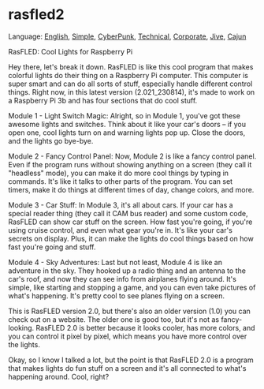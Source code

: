 # rasfled2

Language: [English](https://github.com/briefnotion/rasfled2/blob/main/README.md), [Simple](https://github.com/briefnotion/rasfled2/blob/main/README.simple.md), [CyberPunk](https://github.com/briefnotion/rasfled2/blob/main/README.cyberpunk.md), [Technical](https://github.com/briefnotion/rasfled2/blob/main/README.technical.md), [Corporate](https://github.com/briefnotion/rasfled2/blob/main/README.corporate%20language.md), [Jive](https://github.com/briefnotion/rasfled2/blob/main/README.jive.md), [Cajun](https://github.com/briefnotion/rasfled2/blob/main/README.cajun.md)

RasFLED: Cool Lights for Raspberry Pi

Hey there, let's break it down. RasFLED is like this cool program that makes colorful lights do their thing on a Raspberry Pi computer. This computer is super smart and can do all sorts of stuff, especially handle different control things. Right now, in this latest version (2.021_230814), it's made to work on a Raspberry Pi 3b and has four sections that do cool stuff.

Module 1 - Light Switch Magic:
Alright, so in Module 1, you've got these awesome lights and switches. Think about it like your car's doors – if you open one, cool lights turn on and warning lights pop up. Close the doors, and the lights go bye-bye.

Module 2 - Fancy Control Panel:
Now, Module 2 is like a fancy control panel. Even if the program runs without showing anything on a screen (they call it "headless" mode), you can make it do more cool things by typing in commands. It's like it talks to other parts of the program. You can set timers, make it do things at different times of day, change colors, and more.

Module 3 - Car Stuff:
In Module 3, it's all about cars. If your car has a special reader thing (they call it CAM bus reader) and some custom code, RasFLED can show car stuff on the screen. How fast you're going, if you're using cruise control, and even what gear you're in. It's like your car's secrets on display. Plus, it can make the lights do cool things based on how fast you're going and stuff.

Module 4 - Sky Adventures:
Last but not least, Module 4 is like an adventure in the sky. They hooked up a radio thing and an antenna to the car's roof, and now they can see info from airplanes flying around. It's simple, like starting and stopping a game, and you can even take pictures of what's happening. It's pretty cool to see planes flying on a screen.

This is RasFLED version 2.0, but there's also an older version (1.0) you can check out on a website. The older one is good too, but it's not as fancy-looking. RasFLED 2.0 is better because it looks cooler, has more colors, and you can control it pixel by pixel, which means you have more control over the lights.

Okay, so I know I talked a lot, but the point is that RasFLED 2.0 is a program that makes lights do fun stuff on a screen and it's all connected to what's happening around. Cool, right?